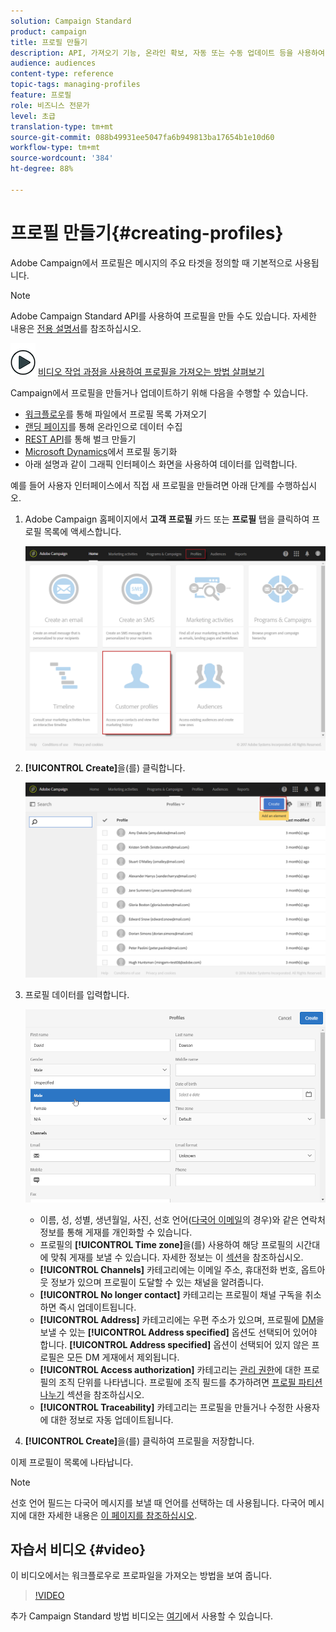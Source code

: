 ```yaml
---
solution: Campaign Standard
product: campaign
title: 프로필 만들기
description: API, 가져오기 기능, 온라인 확보, 자동 또는 수동 업데이트 등을 사용하여 프로필을 만들고 연락처 데이터를 수집하는 방법을 알아봅니다.
audience: audiences
content-type: reference
topic-tags: managing-profiles
feature: 프로필
role: 비즈니스 전문가
level: 초급
translation-type: tm+mt
source-git-commit: 088b49931ee5047fa6b949813ba17654b1e10d60
workflow-type: tm+mt
source-wordcount: '384'
ht-degree: 88%

---
```



# 프로필 만들기{#creating-profiles}

Adobe Campaign에서 프로필은 메시지의 주요 타겟을 정의할 때 기본적으로 사용됩니다.

>[!NOTE]
>
>Adobe Campaign Standard API를 사용하여 프로필을 만들 수도 있습니다. 자세한 내용은 [전용 설명서](../../api/using/creating-profiles.md)를 참조하십시오.

![](assets/do-not-localize/how-to-video.png) [비디오 작업 과정을 사용하여 프로필을 가져오는 방법 살펴보기](#video)

Campaign에서 프로필을 만들거나 업데이트하기 위해 다음을 수행할 수 있습니다.

* [워크플로우](../../automating/using/creating-import-workflow-templates.md)를 통해 파일에서 프로필 목록 가져오기
* [랜딩 페이지](../../channels/using/getting-started-with-landing-pages.md)를 통해 온라인으로 데이터 수집
* [REST API](../../api/using/get-started-apis.md)를 통해 벌크 만들기
* [Microsoft Dynamics](../../integrating/using/d365-acs-get-started.md)에서 프로필 동기화
* 아래 설명과 같이 그래픽 인터페이스 화면을 사용하여 데이터를 입력합니다.

예를 들어 사용자 인터페이스에서 직접 새 프로필을 만들려면 아래 단계를 수행하십시오.

1. Adobe Campaign 홈페이지에서 **고객 프로필** 카드 또는 **프로필** 탭을 클릭하여 프로필 목록에 액세스합니다.

   ![](assets/profile_creation_1.png)

1. **[!UICONTROL Create]**&#x200B;을(를) 클릭합니다.

   ![](assets/profile_creation.png)

1. 프로필 데이터를 입력합니다.

   ![](assets/profile_creation1.png)

   * 이름, 성, 성별, 생년월일, 사진, 선호 언어([다국어 이메일](../../channels/using/creating-a-multilingual-email.md)의 경우)와 같은 연락처 정보를 통해 게재를 개인화할 수 있습니다.
   * 프로필의 **[!UICONTROL Time zone]**&#x200B;을(를) 사용하여 해당 프로필의 시간대에 맞춰 게재를 보낼 수 있습니다. 자세한 정보는 이 [섹션](../../sending/using/sending-messages-at-the-recipient-s-time-zone.md)을 참조하십시오.
   * **[!UICONTROL Channels]** 카테고리에는 이메일 주소, 휴대전화 번호, 옵트아웃 정보가 있으며 프로필이 도달할 수 있는 채널을 알려줍니다.
   * **[!UICONTROL No longer contact]** 카테고리는 프로필이 채널 구독을 취소하면 즉시 업데이트됩니다.
   * **[!UICONTROL Address]** 카테고리에는 우편 주소가 있으며, 프로필에 [DM](../../channels/using/about-direct-mail.md)을 보낼 수 있는 **[!UICONTROL Address specified]** 옵션도 선택되어 있어야 합니다. **[!UICONTROL Address specified]** 옵션이 선택되어 있지 않은 프로필은 모든 DM 게재에서 제외됩니다. 
   * **[!UICONTROL Access authorization]** 카테고리는 [관리 권한](../../administration/using/about-access-management.md)에 대한 프로필의 조직 단위를 나타냅니다. 프로필에 조직 필드를 추가하려면 [프로필 파티션 나누기](../../administration/using/organizational-units.md#partitioning-profiles) 섹션을 참조하십시오.
   * **[!UICONTROL Traceability]** 카테고리는 프로필을 만들거나 수정한 사용자에 대한 정보로 자동 업데이트됩니다. 

1. **[!UICONTROL Create]**&#x200B;을(를) 클릭하여 프로필을 저장합니다.

이제 프로필이 목록에 나타납니다.

>[!NOTE]
>선호 언어 필드는 다국어 메시지를 보낼 때 언어를 선택하는 데 사용됩니다. 다국어 메시지에 대한 자세한 내용은 [이 페이지를 참조하십시오](../../channels/using/creating-a-multilingual-email.md).

## 자습서 비디오 {#video}

이 비디오에서는 워크플로우로 프로파일을 가져오는 방법을 보여 줍니다.

>[!VIDEO](https://video.tv.adobe.com/v/24993?quality=12)

추가 Campaign Standard 방법 비디오는 [여기](https://experienceleague.adobe.com/docs/campaign-standard-learn/tutorials/overview.html?lang=ko)에서 사용할 수 있습니다.
